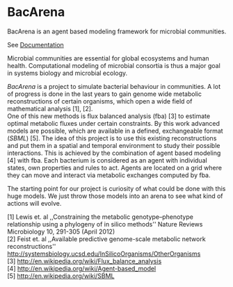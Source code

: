 BacArena
========

BacArena is an agent based modeling framework for microbial communities.

See <a href="./doc/documentation.pdf">Documentation</a>


Microbial communities are essential for global ecosystems and human health.
Computational modeling of microbial consortia is thus a major goal in systems biology and microbial ecology. 

<i>BacArena</i> is a project to simulate bacterial behaviour in communities. A lot of progress is done in the last years to gain genome wide metabolic reconstructions of certain organisms, which open a wide field of mathematical analysis [1], [2]. <br>
One of this new methods is flux balanced analysis (fba) [3] to estimate optimal metabolic fluxes under certain constraints. By this work advanced models are possible, which are available in a defined, exchangeable format (<i>SBML</i>) [5]. The idea of this project is to use this existing reconstructions and put them in a spatial and temporal environment to study their possible interactions.
This is achieved by the combination of agent based modeling [4] with fba. Each bacterium is considered as an agent with individual states, own properties and rules to act. Agents are located on a grid where they can move and interact via metabolic exchanges computed by fba.

The starting point for our project is curiosity of what could be done with this huge models. We just throw those models into an arena to see what kind of actions will evolve.


[1] Lewis et. al ,,Constraining the metabolic genotype–phenotype relationship using a phylogeny of in silico methods'' Nature Reviews Microbiology 10, 291-305 (April 2012)<br>
[2] Feist et. al ,,Available predictive genome-scale metabolic network reconstructions'' http://systemsbiology.ucsd.edu/InSilicoOrganisms/OtherOrganisms <br>
[3] http://en.wikipedia.org/wiki/Flux_balance_analysis <br>
[4] http://en.wikipedia.org/wiki/Agent-based_model <br>
[5] http://en.wikipedia.org/wiki/SBML <br>
